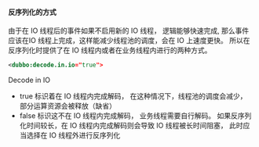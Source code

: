<h4>反序列化的方式</h4>
由于在 IO 线程后的事件如果不启用新的 IO 线程， 逻辑能够快速完成, 那么事件应该在IO 线程上完成，这样能减少线程池的调度，会在 IO 上速度更快。 所以在反序列化时提供了在 IO 线程内或者在业务线程内进行的两种方式。

````xml
<dubbo:decode.in.io="true">
````


Decode in IO 
+ true 标识着在 IO 线程内完成解码， 在这种情况下，线程池的调度会减少， 部分运算资源会被释放（缺省）
+ false 标识这不在 IO 线程内完成解码， 业务线程需要自行解码。 如果反序列化时间较长，在 IO 线程内完成解码则会导致 IO 线程被长时间阻塞， 此时应当选择在 IO 线程外进行反序列化
